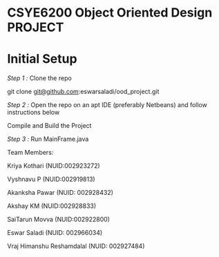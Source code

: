 # CSYE6200 Object Oriented Design PROJECT

# Initial Setup

*Step 1 :* Clone the repo

git clone git@github.com:eswarsaladi/ood_project.git


*Step 2 :* Open the repo on an apt IDE (preferably Netbeans) and follow instructions below

Compile and Build the Project




*Step 3 :* Run MainFrame.java




Team Members:

Kriya Kothari (NUID:002923272)

Vyshnavu P (NUID:002919813)

Akanksha Pawar (NUID: 002928432)

Akshay KM (NUID:002928833)

SaiTarun Movva (NUID:002922800)

Eswar Saladi (NUID: 002966034)

Vraj Himanshu Reshamdalal (NUID: 002927484)

